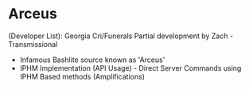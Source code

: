 # Arceus
(Developer List): Georgia Cri/Funerals
Partial development by Zach - Transmissional

- Infamous Bashlite source known as 'Arceus'
- IPHM Implementation (API Usage) - Direct Server Commands using IPHM Based methods (Amplifications)
